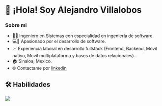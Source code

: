 # 👋 ¡Hola! Soy **Alejandro Villalobos** 

### Sobre mi
- 👨‍💻 Ingeniero en Sistemas con especialidad en ingeniería de software.
- 💻📱 Apasionado por el desarrollo de software.
- 📈 Experiencia laboral en desarrollo fullstack (Frontend, Backend, Movil nativo, Movil multiplataforma y bases de datos relacionales).
- 🏠 Sinaloa, Mexico.
- 🌐 Contactame por [linkedin](www.linkedin.com/in/cristian-alejandro-romero-villalobos)
  
## 🛠 Habilidades
<p align="left">
  <a href="https://skillicons.dev">
    <img src="https://skillicons.dev/icons?i=git,postman,docker,java,py,html,css,js,ts,react,nextjs,angular,tailwind,vite,kotlin,androidstudio,postgres,express,laravel,nodejs,windows,linux,apple" />
  </a>
</p>
